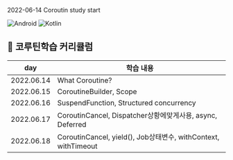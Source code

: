 2022-06-14
Coroutin study start

![Android](https://img.shields.io/badge/Android-3DDC84?style=for-the-badge&logo=android&logoColor=white)
![Kotlin](https://img.shields.io/badge/kotlin-%230095D5.svg?style=for-the-badge&logo=kotlin&logoColor=white) 
## 🍎 코루틴학습 커리큘럼

| day  |학습 내용|
| ------  |----------- |
| 2022.06.14  | What Coroutine? |
| 2022.06.15  | CoroutineBuilder, Scope|
| 2022.06.16  | SuspendFunction, Structured concurrency |
| 2022.06.17  | CoroutinCancel, Dispatcher상황에맞게사용, async, Deferred |
| 2022.06.18  | CoroutinCancel, yield(), Job상태변수, withContext, withTimeout|
